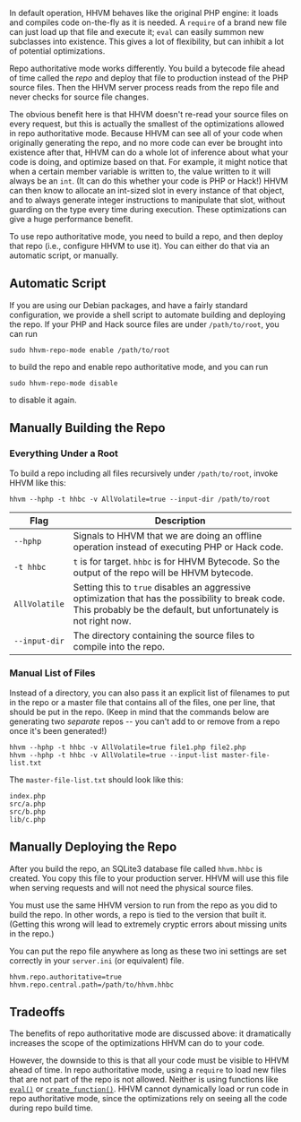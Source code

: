 In default operation, HHVM behaves like the original PHP engine: it loads and compiles code on-the-fly as it is needed. A `require` of a brand new file can just load up that file and execute it; `eval` can easily summon new subclasses into existence. This gives a lot of flexibility, but can inhibit a lot of potential optimizations.

Repo authoritative mode works differently. You build a bytecode file ahead of time called the *repo* and deploy that file to production instead of the PHP source files. Then the HHVM server process reads from the repo file and never checks for source file changes.

The obvious benefit here is that HHVM doesn't re-read your source files on every request, but this is actually the smallest of the optimizations allowed in repo authoritative mode. Because HHVM can see all of your code when originally generating the repo, and no more code can ever be brought into existence after that, HHVM can do a whole lot of inference about what your code is doing, and optimize based on that. For example, it might notice that when a certain member variable is written to, the value written to it will always be an `int`. (It can do this whether your code is PHP or Hack!) HHVM can then know to allocate an int-sized slot in every instance of that object, and to always generate integer instructions to manipulate that slot, without guarding on the type every time during execution. These optimizations can give a huge performance benefit.

To use repo authoritative mode, you need to build a repo, and then deploy that repo (i.e., configure HHVM to use it). You can either do that via an automatic script, or manually.

## Automatic Script

If you are using our Debian packages, and have a fairly standard configuration, we provide a shell script to automate building and deploying the repo. If your PHP and Hack source files are under `/path/to/root`, you can run

```
sudo hhvm-repo-mode enable /path/to/root
```

to build the repo and enable repo authoritative mode, and you can run

```
sudo hhvm-repo-mode disable
```

to disable it again.

## Manually Building the Repo

### Everything Under a Root

To build a repo including all files recursively under `/path/to/root`, invoke HHVM like this:

```
hhvm --hphp -t hhbc -v AllVolatile=true --input-dir /path/to/root
```

Flag | Description
-----|------------
`--hphp` | Signals to HHVM that we are doing an offline operation instead of executing PHP or Hack code.
`-t hhbc` | `t` is for target. `hhbc` is for HHVM Bytecode. So the output of the repo will be HHVM bytecode.
`AllVolatile` | Setting this to `true` disables an aggressive optimization that has the possibility to break code. This probably be the default, but unfortunately is not right now.
`--input-dir` | The directory containing the source files to compile into the repo.

### Manual List of Files

Instead of a directory, you can also pass it an explicit list of filenames to put in the repo or a master file that contains all of the files, one per line, that should be put in the repo. (Keep in mind that the commands below are generating two *separate* repos -- you can't add to or remove from a repo once it's been generated!)
 
```
hhvm --hphp -t hhbc -v AllVolatile=true file1.php file2.php
hhvm --hphp -t hhbc -v AllVolatile=true --input-list master-file-list.txt
```

The `master-file-list.txt` should look like this:

```
index.php
src/a.php
src/b.php
lib/c.php
```

## Manually Deploying the Repo

After you build the repo, an SQLite3 database file called `hhvm.hhbc` is created. You copy this file to your production server. HHVM will use this file when serving requests and will not need the physical source files. 

You must use the same HHVM version to run from the repo as you did to build the repo. In other words, a repo is tied to the version that built it. (Getting this wrong will lead to extremely cryptic errors about missing units in the repo.)

You can put the repo file anywhere as long as these two ini settings are set correctly in your `server.ini` (or equivalent) file.

```
hhvm.repo.authoritative=true
hhvm.repo.central.path=/path/to/hhvm.hhbc
```

## Tradeoffs

The benefits of repo authoritative mode are discussed above: it dramatically increases the scope of the optimizations HHVM can do to your code.

However, the downside to this is that all your code must be visible to HHVM ahead of time. In repo authoritative mode, using a `require` to load new files that are not part of the repo is not allowed. Neither is using functions like [`eval()`](http://php.net/manual/en/function.eval.php) or [`create_function()`](http://php.net/manual/en/function.create-function.php). HHVM cannot dynamically load or run code in repo authoritative mode, since the optimizations rely on seeing all the code during repo build time.
